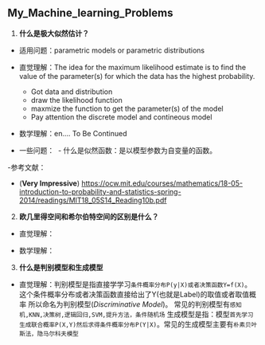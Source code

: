 ## My_Machine_learning_Problems

1. **什么是极大似然估计？**

- 适用问题：parametric models or parametric distributions 

- 直觉理解：The idea for the maximum likelihood estimate is to find the value of the parameter(s) for
which the data has the highest probability.
  * Got data and distribution
  * draw the likelihood function 
  * maxmize the function to get the parameter(s) of the model 
  - Pay attention the discrete model and contineous model

- 数学理解：en.... To Be Continued



- 一些问题：
  - 什么是似然函数：是以模型参数为自变量的函数。


 

-参考文献：

- (**Very Impressive**)
https://ocw.mit.edu/courses/mathematics/18-05-introduction-to-probability-and-statistics-spring-2014/readings/MIT18_05S14_Reading10b.pdf



2. **欧几里得空间和希尔伯特空间的区别是什么？**

- 直觉理解：

- 数学理解：



3. **什么是判别模型和生成模型**

- 直觉理解：判别模型是指直接学学习`条件概率分布P(y|X)或者决策函数Y=f(X)`。这个条件概率分布或者决策函数直接给出了Y(也就是Label)的取值或者取值概率
所以命名为判别模型(*Discriminative Model*)。 常见的判别模型有`感知机,KNN,决策树,逻辑回归,SVM,提升方法，条件随机场`
生成模型是指：模型`首先学习生成联合概率P(X,Y)然后求得条件概率分布P(Y|X)`。常见的生成模型主要有`朴素贝叶斯法，隐马尔科夫模型`



